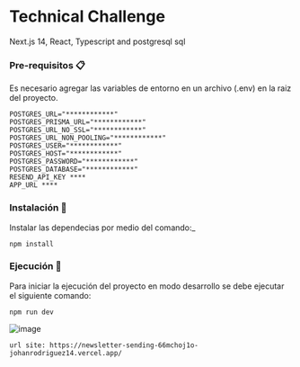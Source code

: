 # Technical Challenge

Next.js 14, React, Typescript and postgresql sql 

### Pre-requisitos 📋

Es necesario agregar las variables de entorno en un archivo (.env) en la raiz del proyecto.

```
POSTGRES_URL="************"
POSTGRES_PRISMA_URL="************"
POSTGRES_URL_NO_SSL="************"
POSTGRES_URL_NON_POOLING="************"
POSTGRES_USER="************"
POSTGRES_HOST="************"
POSTGRES_PASSWORD="************"
POSTGRES_DATABASE="************"
RESEND_API_KEY ****
APP_URL ****
```

### Instalación 🔧

Instalar las dependecias por medio del comando:\_

```
npm install
```

### Ejecución 🚀

Para iniciar la ejecución del proyecto en modo desarrollo se debe ejecutar el siguiente comando:

```
npm run dev
```
![image](https://github.com/johanse7/newsletter-sending-app/assets/11396749/8afcb4be-a2e9-421a-a476-f34c7620202c)


```
url site: https://newsletter-sending-66mchoj1o-johanrodriguez14.vercel.app/
```


